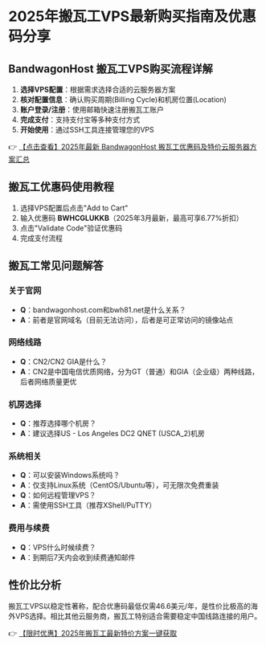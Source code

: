 # 2025年搬瓦工VPS最新购买指南及优惠码分享

## BandwagonHost 搬瓦工VPS购买流程详解

1. **选择VPS配置**：根据需求选择合适的云服务器方案
2. **核对配置信息**：确认购买周期(Billing Cycle)和机房位置(Location)
3. **账户登录/注册**：使用邮箱快速注册搬瓦工账户
4. **完成支付**：支持支付宝等多种支付方式
5. **开始使用**：通过SSH工具连接管理您的VPS

👉 [【点击查看】2025年最新 BandwagonHost 搬瓦工优惠码及特价云服务器方案汇总](https://bit.ly/banwagon)

## 搬瓦工优惠码使用教程

1. 选择VPS配置后点击"Add to Cart"
2. 输入优惠码 **BWHCGLUKKB**（2025年3月最新，最高可享6.77%折扣）
3. 点击"Validate Code"验证优惠码
4. 完成支付流程

## 搬瓦工常见问题解答

### 关于官网
- **Q**：bandwagonhost.com和bwh81.net是什么关系？
- **A**：前者是官网域名（目前无法访问），后者是可正常访问的镜像站点

### 网络线路
- **Q**：CN2/CN2 GIA是什么？
- **A**：CN2是中国电信优质网络，分为GT（普通）和GIA（企业级）两种线路，后者网络质量更优

### 机房选择
- **Q**：推荐选择哪个机房？
- **A**：建议选择US - Los Angeles DC2 QNET (USCA_2)机房

### 系统相关
- **Q**：可以安装Windows系统吗？
- **A**：仅支持Linux系统（CentOS/Ubuntu等），可无限次免费重装
- **Q**：如何远程管理VPS？
- **A**：需使用SSH工具（推荐XShell/PuTTY）

### 费用与续费
- **Q**：VPS什么时候续费？
- **A**：到期后7天内会收到续费通知邮件

## 性价比分析

搬瓦工VPS以稳定性著称，配合优惠码最低仅需46.6美元/年，是性价比极高的海外VPS选择。相比其他云服务商，搬瓦工特别适合需要稳定中国线路连接的用户。

👉 [【限时优惠】2025年搬瓦工最新特价方案一键获取](https://bit.ly/banwagon)